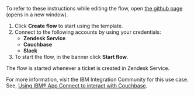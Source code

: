 To refer to these instructions while editing the flow, open [the github page](https://github.com/ot4i/app-connect-templates/tree/master/resources/markdown/Create%20a%20document%20in%20Couchbase%20whenever%20a%20ticket%20gets%20created%20in%20Zendesk%20Service_instructions.md) (opens in a new window).

1. Click **Create flow** to start using the template.
2. Connect to the following accounts by using your credentials:
   - **Zendesk Service** 
   - **Couchbase**
   - **Slack**
3. To start the flow, in the banner click **Start flow**.

The flow is started whenever a ticket is created in Zendesk Service.

For more information, visit the IBM Integration Community for this use case. See, [Using IBM® App Connect to interact with Couchbase](https://community.ibm.com/community/user/integration/blogs/shamini-arumugam1/2022/10/27/using-ibm-app-connect-to-interact-with-couchbase).

